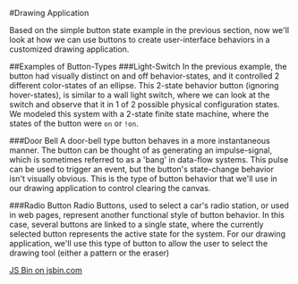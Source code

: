 #Drawing Application

Based on the simple button state example in the previous section, now we'll look at how we can use buttons to create user-interface behaviors in a customized drawing application.

##Examples of Button-Types
###Light-Switch
In the previous example, the button had visually distinct on and off behavior-states, and it controlled 2 different color-states of an ellipse. This 2-state behavior button (ignoring hover-states), is similar to a wall light switch, where we can look at the switch and observe that it in 1 of 2 possible physical configuration states.  We modeled this system with a 2-state finite state machine, where the states of the button were `on` or `!on`. 

###Door Bell
A door-bell type button behaves in a more instantaneous manner. The button can be thought of as generating an impulse-signal, which is sometimes referred to as a 'bang' in data-flow systems.  This pulse can be used to trigger an event, but the button's state-change behavior isn't visually obvious.  This is the type of button behavior that we'll use in our drawing application to control clearing the canvas.  

###Radio Button
Radio Buttons, used to select a car's radio station, or used in web pages, represent another functional style of button behavior.  In this case, several buttons are linked to a single state, where the currently selected button represents the active state for the system.  For our drawing application, we'll use this type of button to allow the user to select the drawing tool (either a pattern or the eraser)





<a class="jsbin-embed" href="http://jsbin.com/vuqoyu/edit?js,output">JS Bin on jsbin.com</a><script src="http://static.jsbin.com/js/embed.min.js?3.34.3"></script>